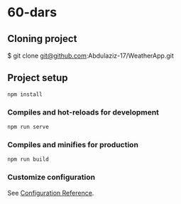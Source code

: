 # 60-dars

## Cloning project
$ git clone git@github.com:Abdulaziz-17/WeatherApp.git

## Project setup
```
npm install
```

### Compiles and hot-reloads for development
```
npm run serve
```

### Compiles and minifies for production
```
npm run build
```

### Customize configuration
See [Configuration Reference](https://cli.vuejs.org/config/).
